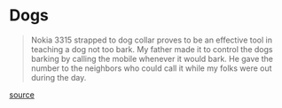 # Dogs #

> Nokia 3315 strapped to dog collar proves to be an effective tool in teaching a dog not too bark. My father made it to control the dogs barking by calling the mobile whenever it would bark. He gave the number to the neighbors who could call it while my folks were out during the day.

[source](http://www.reddit.com/r/technology/comments/vsenn/nokia_3315_strapped_to_dog_collar_proves_to_be_an/)
